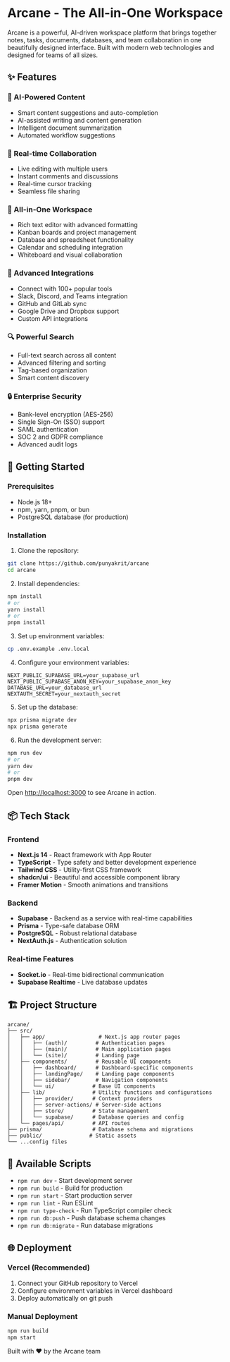 # Arcane - The All-in-One Workspace


Arcane is a powerful, AI-driven workspace platform that brings together notes, tasks, documents, databases, and team collaboration in one beautifully designed interface. Built with modern web technologies and designed for teams of all sizes.

## ✨ Features

### 🤖 AI-Powered Content
- Smart content suggestions and auto-completion
- AI-assisted writing and content generation
- Intelligent document summarization
- Automated workflow suggestions

### 👥 Real-time Collaboration
- Live editing with multiple users
- Instant comments and discussions
- Real-time cursor tracking
- Seamless file sharing

### 🚀 All-in-One Workspace
- Rich text editor with advanced formatting
- Kanban boards and project management
- Database and spreadsheet functionality
- Calendar and scheduling integration
- Whiteboard and visual collaboration

### 🔗 Advanced Integrations
- Connect with 100+ popular tools
- Slack, Discord, and Teams integration
- GitHub and GitLab sync
- Google Drive and Dropbox support
- Custom API integrations

### 🔍 Powerful Search
- Full-text search across all content
- Advanced filtering and sorting
- Tag-based organization
- Smart content discovery

### 🔒 Enterprise Security
- Bank-level encryption (AES-256)
- Single Sign-On (SSO) support
- SAML authentication
- SOC 2 and GDPR compliance
- Advanced audit logs

## 🚀 Getting Started

### Prerequisites
- Node.js 18+ 
- npm, yarn, pnpm, or bun
- PostgreSQL database (for production)

### Installation

1. Clone the repository:
```bash
git clone https://github.com/punyakrit/arcane
cd arcane
```

2. Install dependencies:
```bash
npm install
# or
yarn install
# or
pnpm install
```

3. Set up environment variables:
```bash
cp .env.example .env.local
```

4. Configure your environment variables:
```env
NEXT_PUBLIC_SUPABASE_URL=your_supabase_url
NEXT_PUBLIC_SUPABASE_ANON_KEY=your_supabase_anon_key
DATABASE_URL=your_database_url
NEXTAUTH_SECRET=your_nextauth_secret
```

5. Set up the database:
```bash
npx prisma migrate dev
npx prisma generate
```

6. Run the development server:
```bash
npm run dev
# or
yarn dev
# or
pnpm dev
```

Open [http://localhost:3000](http://localhost:3000) to see Arcane in action.

## 📦 Tech Stack

### Frontend
- **Next.js 14** - React framework with App Router
- **TypeScript** - Type safety and better development experience
- **Tailwind CSS** - Utility-first CSS framework
- **shadcn/ui** - Beautiful and accessible component library
- **Framer Motion** - Smooth animations and transitions

### Backend
- **Supabase** - Backend as a service with real-time capabilities
- **Prisma** - Type-safe database ORM
- **PostgreSQL** - Robust relational database
- **NextAuth.js** - Authentication solution

### Real-time Features
- **Socket.io** - Real-time bidirectional communication
- **Supabase Realtime** - Live database updates



## 🏗️ Project Structure

```
arcane/
├── src/
│   ├── app/                 # Next.js app router pages
│   │   ├── (auth)/         # Authentication pages
│   │   ├── (main)/         # Main application pages
│   │   └── (site)/         # Landing page
│   ├── components/         # Reusable UI components
│   │   ├── dashboard/      # Dashboard-specific components
│   │   ├── landingPage/    # Landing page components
│   │   ├── sidebar/        # Navigation components
│   │   └── ui/            # Base UI components
│   ├── lib/               # Utility functions and configurations
│   │   ├── provider/      # Context providers
│   │   ├── server-actions/ # Server-side actions
│   │   ├── store/         # State management
│   │   └── supabase/      # Database queries and config
│   └── pages/api/         # API routes
├── prisma/                # Database schema and migrations
├── public/               # Static assets
└── ...config files
```

## 🔧 Available Scripts

- `npm run dev` - Start development server
- `npm run build` - Build for production
- `npm run start` - Start production server
- `npm run lint` - Run ESLint
- `npm run type-check` - Run TypeScript compiler check
- `npm run db:push` - Push database schema changes
- `npm run db:migrate` - Run database migrations

## 🌐 Deployment

### Vercel (Recommended)
1. Connect your GitHub repository to Vercel
2. Configure environment variables in Vercel dashboard
3. Deploy automatically on git push


### Manual Deployment
```bash
npm run build
npm start
```



Built with ❤️ by the Arcane team
